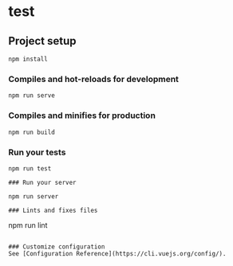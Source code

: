# test

## Project setup
```
npm install
```

### Compiles and hot-reloads for development
```
npm run serve
```

### Compiles and minifies for production
```
npm run build
```

### Run your tests
```
npm run test

### Run your server

npm run server

### Lints and fixes files
```
npm run lint
```

### Customize configuration
See [Configuration Reference](https://cli.vuejs.org/config/).
